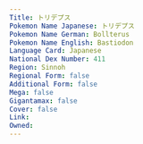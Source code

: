 ```yaml
---
﻿Title: トリデプス
Pokemon Name Japanese: トリデプス
Pokemon Name German: Bollterus
Pokemon Name English: Bastiodon
Language Card: Japanese
National Dex Number: 411
Region: Sinnoh
Regional Form: false
Additional Form: false
Mega: false
Gigantamax: false
Cover: false
Link: 
Owned: 
---
```

